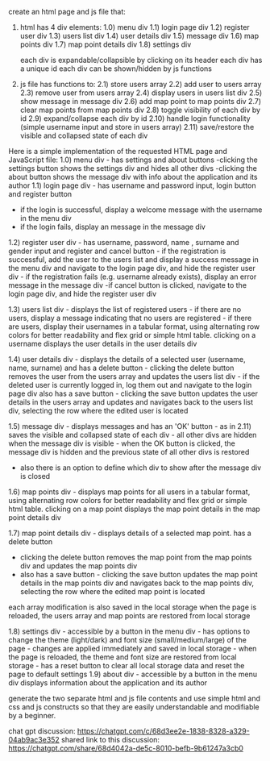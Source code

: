create an html page and js file that:

1. html has 4 div elements:
   1.0) menu div
   1.1) login page div
   1.2) register user div
   1.3) users list div
   1.4) user details div
   1.5)  message div
   1.6) map points div
   1.7) map point details div
   1.8) settings div
 

   each div is expandable/collapsible by clicking on its header
   each div has a unique id
   each div can be shown/hidden by js functions

2. js file has functions to:
   2.1) store users array
   2.2) add user to users array
   2.3) remove user from users array
   2.4) display users in users list div
   2.5) show message in  message div
   2.6) add map point to map points div
   2.7) clear map points from map points div
   2.8) toggle visibility of each div by id
   2.9) expand/collapse each div by id
   2.10) handle login functionality (simple username input and store in users array)
   2.11) save/restore the visible and collapsed state of each div

Here is a simple implementation of the requested HTML page and JavaScript file:
1.0) menu div - has settings and about  buttons 
 -clicking the settings button shows the settings div and hides all other divs
    -clicking the about button shows the message div with info about the application and its author
1.1) login page div - has username and password input, login button and register button

- if the login is successful, display a welcome message with the username in the menu div
- if the login fails, display an  message in the  message div

1.2) register user div - has username, password, name , surname and gender input and register and cancel button - if the registration is successful, add the    user to the users list and display a success message in the menu div
  and navigate to the login page div, and hide the register user div - if the registration fails (e.g. username already exists), display an error message in the  message div
 -if cancel button is clicked, navigate to the login page div, and hide the register user div

1.3) users list div - displays the list of registered users - if there are no users, display a message indicating that no users are registered - if there are users, display their usernames in a tabular format, using alternating row colors for better readability
and flex grid or simple html table.
clicking on a username displays the user details in the user details div

1.4) user details div - displays the details of a selected user (username, name, surname) and has a delete button - clicking the delete button removes the user from the users array and updates the users list div - if the deleted user is currently logged in, log them out and navigate to the login page div
also has a save button - clicking the save button updates the user details in the users array and updates and navigates back to the users list div,
selecting the row where the edited user is located


1.5)  message div - displays  messages and has an 'OK' button - as in 2.11) saves the visible and collapsed state of each div - all other divs are hidden when the  message div is visible - when the OK button is clicked, the  message div is hidden and the previous state of all other divs is restored
 - also there is an option to define which div to show after the message div is closed

1.6) map points div - displays map points for all users in a tabular format, using alternating row colors for better readability
and flex grid or simple html table. clicking on a map point displays the map point details in the map point details div

1.7) map point details div - displays details of a selected map point. has a delete button 
- clicking the delete button removes the map point from the map points div and updates the map points div 
- also has a save button - clicking the save button updates the map point details in the map points div and navigates back to the map points div, selecting the row where the edited map point is located

each array modification is also saved in the local storage
when the page is reloaded, the users array and map points are restored from local storage

 1.8) settings div - accessible by a button in the menu div 
    - has options to change the theme (light/dark) and font size (small/medium/large) of the page - changes are applied immediately 
            and saved in  local storage 
    - when the page is reloaded, the theme and font size are restored from local storage
    - has a reset button to clear all local storage data and reset the page to default settings 
 1.9) about div - accessible by a button in the menu div 
    displays information about the application and its author

generate the two separate html and js file contents and use simple html and css and js constructs so that they are easily understandable and modifiable by a beginner.

chat gpt discussion:
https://chatgpt.com/c/68d3ee2e-1838-8328-a329-04ab9ac3e352
shared link to this discussion:
https://chatgpt.com/share/68d4042a-de5c-8010-befb-9b61247a3cb0